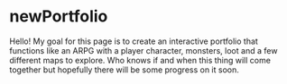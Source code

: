 # newPortfolio
Hello! My goal for this page is to create an interactive portfolio that functions like an ARPG with a player character, monsters, loot and a few different maps to explore. Who knows if and when this thing will come together but hopefully there will be some progress on it soon.
